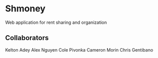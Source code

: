 # Shmoney
Web application for rent sharing and organization

## Collaborators
Kelton Adey
Alex Nguyen
Cole Pivonka
Cameron Morin
Chris Gentibano
